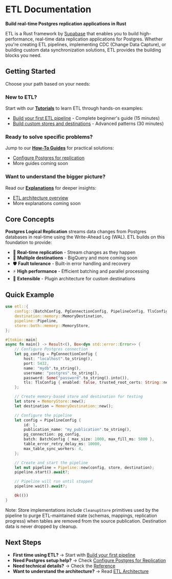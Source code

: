 # ETL Documentation

**Build real-time Postgres replication applications in Rust**

ETL is a Rust framework by [Supabase](https://supabase.com) that enables you to build high-performance, real-time data replication applications for Postgres. Whether you're creating ETL pipelines, implementing CDC (Change Data Capture), or building custom data synchronization solutions, ETL provides the building blocks you need.

## Getting Started

Choose your path based on your needs:

### New to ETL?

Start with our **[Tutorials](tutorials/index.md)** to learn ETL through hands-on examples:

- [Build your first ETL pipeline](tutorials/first-pipeline.md) - Complete beginner's guide (15 minutes)
- [Build custom stores and destinations](tutorials/custom-implementations.md) - Advanced patterns (30 minutes)

### Ready to solve specific problems?

Jump to our **[How-To Guides](how-to/index.md)** for practical solutions:

- [Configure Postgres for replication](how-to/configure-postgres.md)
- More guides coming soon

### Want to understand the bigger picture?

Read our **[Explanations](explanation/index.md)** for deeper insights:

- [ETL architecture overview](explanation/architecture.md)
- More explanations coming soon

## Core Concepts

**Postgres Logical Replication** streams data changes from Postgres databases in real-time using the Write-Ahead Log (WAL). ETL builds on this foundation to provide:

- 🚀 **Real-time replication** - Stream changes as they happen
- 🔄 **Multiple destinations** - BigQuery and more coming soon
- 🛡️ **Fault tolerance** - Built-in error handling and recovery
- ⚡ **High performance** - Efficient batching and parallel processing
- 🔧 **Extensible** - Plugin architecture for custom destinations

## Quick Example

```rust
use etl::{
    config::{BatchConfig, PgConnectionConfig, PipelineConfig, TlsConfig},
    destination::memory::MemoryDestination,
    pipeline::Pipeline,
    store::both::memory::MemoryStore,
};

#[tokio::main]
async fn main() -> Result<(), Box<dyn std::error::Error>> {
    // Configure Postgres connection
    let pg_config = PgConnectionConfig {
        host: "localhost".to_string(),
        port: 5432,
        name: "mydb".to_string(),
        username: "postgres".to_string(),
        password: Some("password".to_string().into()),
        tls: TlsConfig { enabled: false, trusted_root_certs: String::new() },
    };

    // Create memory-based store and destination for testing
    let store = MemoryStore::new();
    let destination = MemoryDestination::new();

    // Configure the pipeline
    let config = PipelineConfig {
        id: 1,
        publication_name: "my_publication".to_string(),
        pg_connection: pg_config,
        batch: BatchConfig { max_size: 1000, max_fill_ms: 5000 },
        table_error_retry_delay_ms: 10000,
        max_table_sync_workers: 4,
    };

    // Create and start the pipeline
    let mut pipeline = Pipeline::new(config, store, destination);
    pipeline.start().await?;

    // Pipeline will run until stopped
    pipeline.wait().await?;

    Ok(())
}
```

Note: Store implementations include `CleanupStore` primitives used by the pipeline to purge ETL-maintained state (schemas, mappings, replication progress) when tables are removed from the source publication. Destination data is never dropped by cleanup.

## Next Steps

- **First time using ETL?** → Start with [Build your first pipeline](tutorials/first-pipeline.md)
- **Need Postgres setup help?** → Check [Configure Postgres for Replication](how-to/configure-postgres.md)
- **Need technical details?** → Check the [Reference](reference/index.md)
- **Want to understand the architecture?** → Read [ETL Architecture](explanation/architecture.md)
